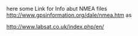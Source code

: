 here some Link for Info abut NMEA files        http://www.gpsinformation.org/dale/nmea.htm
as          



http://www.labsat.co.uk/index.php/en/
